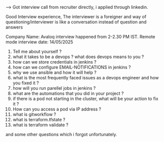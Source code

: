 --> Got interview call from recruiter directly, i applied through linkedin.

Good Interview experience, The interviewer is a foreigner and way of questioning/interviewer is like a conversation instead of question and answers

Company Name: Avaloq interview happened from 2-2.30 PM IST. Remote mode interview date: 14/05/2025 

1. Tell me about yourself ?
2. what it takes to be a devops ? what does devops means to you ?
3. how can we store credentials in jenkins ?
4. how can we configure EMAIL-NOTIFICATIONS in jenkins ?
5. why we use ansible and how it will help ?
6. what is the most frequently faced issues as a devops engineer and how you fixed it ?
7. how will you run parellel jobs in jenkins ?
8. what are the automations that you did in your project ?
9. if there is a pod not starting in the cluster, what will be your action to fix it ?
10. How can you access a pod via IP address ?
11. what is gitworkflow ?
12. what is terraform.tfstate ?
13. what is terraform validate ?

and some other questions which i forgot unfortunately.

